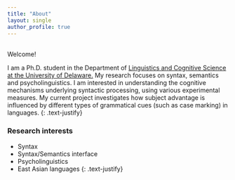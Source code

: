 ```yaml
---
title: "About"
layout: single
author_profile: true
---
```

<br>
Welcome!

I am a Ph.D. student in the Department of [Linguistics and Cognitive Science at the University of Delaware.](https://www.lingcogsci.udel.edu) My research focuses on syntax, semantics and psycholinguistics. I am interested in understanding the cognitive mechanisms underlying syntactic processing, using various experimental measures. My current project investigates how subject advantage is influenced by different types of grammatical cues (such as case marking) in languages. 
{: .text-justify}


### Research interests

- Syntax
- Syntax/Semantics interface
- Psycholinguistics
- East Asian languages
{: .text-justify}
